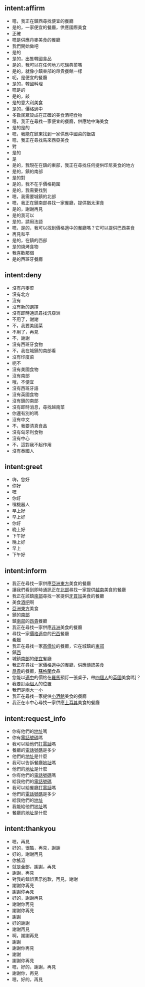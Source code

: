 ## intent:affirm
- 嗯，我正在鎮西尋找便宜的餐廳
- 是的，一家便宜的餐廳，供應國際美食
- 正確
- 嗯是供應丹麥美食的餐廳
- 我們開始做吧
- 是的
- 是的，出售韓國食品
- 是的，我可以在任何地方吃瑞典菜嗎
- 是的，就像小鎮東部的昂貴餐館一樣
- 呃，是便宜的餐廳
- 是的，韓國料理
- 嗯是的
- 是的，敲
- 是的意大利美食
- 是的，價格適中
- 多數民眾贊成在正確的美食酒吧食物
- 嗯，我正在尋找一家便宜的餐廳，供應地中海美食
- 是的是的
- 嗯，我能在鎮東找到一家供應中國菜的飯店
- 嗯，我正在尋找馬來西亞美食
- 對
- 是的
- 是
- 是的，我現在在鎮的東部，我正在尋找任何提供印尼美食的地方
- 是的，鎮的南部
- 是的對
- 是的，我不在乎價格範圍
- 是的，我需要找到
- 嗯，我需要城鎮的北部
- 嗯，我正在鎮南部尋找一家餐廳，提供猶太潔食
- 是的，謝謝再見
- 是的我可以
- 是的，請用法語
- 嗯，是的，我可以找到價格適中的餐廳嗎？它可以提供巴西美食
- 再見和平
- 是的，在鎮的西部
- 是的燒烤食物
- 我喜歡那個
- 是的西班牙餐廳

## intent:deny
- 沒有丹麥菜
- 沒有北方
- 沒有
- 沒有新的選擇
- 沒有即時通訊尋找汎亞洲
- 不用了，謝謝
- 不，我要美國菜
- 不用了，再見
- 不，謝謝
- 沒有西班牙食物
- 不，我在城鎮的南部看
- 沒有印度菜
- 呃不
- 沒有美國食物
- 沒有南部
- 哦，不便宜
- 沒有西班牙語
- 沒有英國食物
- 沒有鎮的南部
- 沒有即時消息，尋找越南菜
- 你還有別的嗎
- 沒有中文
- 不，我要清真食品
- 沒有匈牙利食物
- 沒有中心
- 不，這對我不起作用
- 沒有泰國人

## intent:greet
- 嗨，您好
- 你好
- 嘿
- 你好
- 嘿機器人
- 早上好
- 早上好
- 你好
- 晚上好
- 下午好
- 晚上好
- 早上
- 下午好

## intent:inform
- 我正在尋找一家供應[亞洲東方](cuisine:asia)美食的餐廳
- 讓我們看到即時通訊正在[北部](location:north)尋找一家提供[越南](cuisine:vietnam)美食的餐廳
- 我正在該鎮[南部](location:south)尋找一家提供[牙買加](cuisine:jamaica)美食的餐廳
- 美食[酒吧](cuisine:bar)啊
- [亞洲東方](cuisine:asia)美食
- 鎮的[南部](location:south)
- 鎮[南部](location:south)的[昂貴](price:expensive)餐廳
- 我正在尋找一家供應[非洲](cuisine:africa)美食的餐廳
- 尋找一家[價格適中](price:moderate)的[巴西](cuisine:brasil)餐廳
- [希臘](cuisine:greece)
- 我正在尋找一家[高價位](price:expensive)的餐廳，它在城鎮的[東部](location:east)
- 鎮[西](location:west)
- 城鎮[南部](location:south)的[便宜](price:cheap)餐廳
- 我正在尋找一家[價格適中](price:moderate)的餐廳，供應[傳統美食](cuisine:tradition)
- [昂貴](price:expensive)的餐廳，[蘇格蘭](cuisine:scottish)食品
- 您能以[適中](price:moderate)的價格在[羅馬](location:rome)預訂一張桌子，帶[四個人](people:4)的[英國](cuisine:english)美食嗎]？
- 我要訂[兩個人](people:2)的位置
- 我們是[兩大一小](people:3)
- 我正在尋找一家提供[小酒館](cuisine:bistro)美食的餐廳
- 我正在市中心尋找一家供應[土耳其](cuisine:turkey)美食的餐廳

## intent:request_info
- 你有他們的[地址](info:address)嗎
- 你有[電話號碼](info:phone_number)嗎
- 我可以給他們[打電話](info:phone_number)嗎
- 餐廳的[電話號碼](info:電話號碼)是多少
- 他們的[地址](info:address)是什麼
- 我可以告訴餐廳[地址](info:address)嗎
- 他們的[地址](info:address)是什麼
- 你有他們的[電話號碼](info:phone_number)嗎
- 給我他們的[電話號碼](info:phone_number)
- 我可以給餐廳[打電話](info:phone_number)嗎
- 他們的[電話號碼](info:phone_number)是多少
- 給我他們的[地址](info:address)
- 我能給他們[地址](info:address)嗎
- 餐廳的[地址](info:address)是什麼

## intent:thankyou
- 嗯，再見
- 好的，很酷，再見，謝謝
- 好的，謝謝再見
- 你搖滾
- 就是全部，謝謝，再見
- 謝謝，再見
- 對我的錯誤表示抱歉，再見，謝謝
- 謝謝你再見
- 謝謝你再見
- 好的，謝謝再見
- 謝謝你再見
- 謝謝你再見
- 謝謝
- 好的謝謝
- 謝謝再見
- 啊，謝謝再見
- 謝謝
- 謝謝你再見
- 謝謝
- 謝謝你再見
- 嗯，好的，謝謝，再見
- 謝謝你，再見
- 嗯，好的，再見
